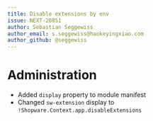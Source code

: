 ```yaml
---
title: Disable extensions by env
issue: NEXT-20851
author: Sebastian Seggewiss
author_email: s.seggewiss@haokeyingxiao.com
author_github: @seggewiss
---
```

# Administration
* Added `display` property to module manifest
* Changed `sw-extension` display to `!Shopware.Context.app.disableExtensions`
